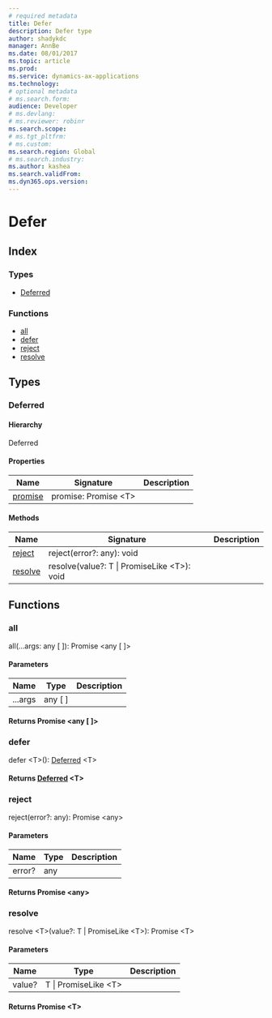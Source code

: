 ```yaml
---
# required metadata
title: Defer
description: Defer type
author: shadykdc
manager: AnnBe
ms.date: 08/01/2017
ms.topic: article
ms.prod: 
ms.service: dynamics-ax-applications
ms.technology: 
# optional metadata
# ms.search.form:
audience: Developer
# ms.devlang: 
# ms.reviewer: robinr
ms.search.scope: 
# ms.tgt_pltfrm: 
# ms.custom:
ms.search.region: Global
# ms.search.industry: 
ms.author: kashea
ms.search.validFrom:
ms.dyn365.ops.version:
---
```


# Defer 


## Index

### Types

* [Deferred](../interfaces/defer-ideferred.md)

### Functions

* [all](defer.md#all)
* [defer](defer.md)
* [reject](defer.md#reject)
* [resolve](defer.md#resolve)

## Types


### Deferred

#### Hierarchy

Deferred <br>

#### Properties

| Name | Signature | Description |
| ---- | --------- | ----------- |
| [promise](../interfaces/defer-ideferred.md#promise) |promise: Promise &lt;T&gt; <br>|  |

#### Methods

| Name | Signature | Description |
| ---- | --------- | ----------- |
| [reject](../interfaces/defer-ideferred.md#reject) |reject(error?: any): void|  |
| [resolve](../interfaces/defer-ideferred.md#resolve) |resolve(value?: T &#124; PromiseLike &lt;T&gt;): void|  |

## Functions


### all
all(...args: any [ ]): Promise &lt;any [ ]&gt;




#### Parameters

| Name | Type | Description |
| ---- | ---- | ----------- |
| ...args|any [ ]||

#### Returns Promise &lt;any [ ]&gt;


### defer
defer &lt;T&gt;(): [Deferred](../interfaces/defer-ideferred.md) &lt;T&gt;



#### Returns [Deferred](../interfaces/defer-ideferred.md) &lt;T&gt;


### reject
reject(error?: any): Promise &lt;any&gt;




#### Parameters

| Name | Type | Description |
| ---- | ---- | ----------- |
| error?|any||

#### Returns Promise &lt;any&gt;


### resolve
resolve &lt;T&gt;(value?: T &#124; PromiseLike &lt;T&gt;): Promise &lt;T&gt;




#### Parameters

| Name | Type | Description |
| ---- | ---- | ----------- |
| value?|T &#124; PromiseLike &lt;T&gt;||

#### Returns Promise &lt;T&gt;

